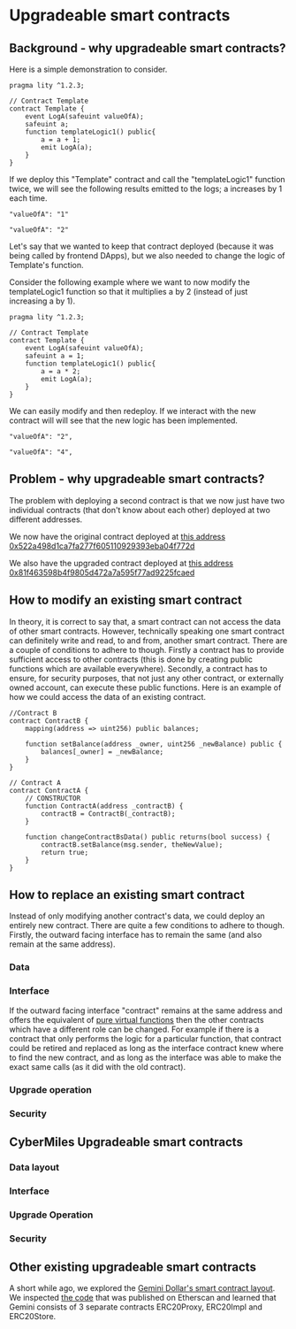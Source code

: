 # Upgradeable smart contracts

## Background - why upgradeable smart contracts?

Here is a simple demonstration to consider.

```
pragma lity ^1.2.3;

// Contract Template
contract Template {
    event LogA(safeuint valueOfA);
    safeuint a;
    function templateLogic1() public{
        a = a + 1;
        emit LogA(a);
    }
}
```
If we deploy this "Template" contract and call the "templateLogic1" function twice, we will see the following results emitted to the logs; a increases by 1 each time.
```
"valueOfA": "1"

"valueOfA": "2"
```

Let's say that we wanted to keep that contract deployed (because it was being called by frontend DApps), but we also needed to change the logic of Template's function. 

Consider the following example where we want to now modify the templateLogic1 function so that it multiplies a by 2 (instead of just increasing a by 1).

```
pragma lity ^1.2.3;

// Contract Template
contract Template {
    event LogA(safeuint valueOfA);
    safeuint a = 1;
    function templateLogic1() public{
        a = a * 2;
        emit LogA(a);
    }
}
```
We can easily modify and then redeploy. If we interact with the new contract will will see that the new logic has been implemented.
```
"valueOfA": "2",

"valueOfA": "4",
```
## Problem - why upgradeable smart contracts?

The problem with deploying a second contract is that we now just have two individual contracts (that don't know about each other) deployed at two different addresses.

We now have the original contract deployed at [this address 0x522a498d1ca7fa277f605110929393eba04f772d](https://testnet.cmttracking.io/address/0x522a498d1ca7fa277f605110929393eba04f772d)

We also have the upgraded contract deployed at [this address 0x81f463598b4f9805d472a7a595f77ad9225fcaed](https://testnet.cmttracking.io/address/0x81f463598b4f9805d472a7a595f77ad9225fcaed)

## How to modify an existing smart contract
In theory, it is correct to say that, a smart contract can not access the data of other smart contracts. However, technically speaking one smart contract can definitely write and read, to and from, another smart contract. There are a couple of conditions to adhere to though. Firstly a contract has to provide sufficient access to other contracts (this is done by creating public functions which are available everywhere). Secondly, a contract has to ensure, for security purposes, that not just any other contract, or externally owned account, can execute these public functions. Here is an example of how we could access the data of an existing contract.
```
//Contract B
contract ContractB {
    mapping(address => uint256) public balances;

    function setBalance(address _owner, uint256 _newBalance) public {
        balances[_owner] = _newBalance;
    }
}
```

```
// Contract A
contract ContractA {
    // CONSTRUCTOR
    function ContractA(address _contractB) {
        contractB = ContractB(_contractB);
    }

    function changeContractBsData() public returns(bool success) {
        contractB.setBalance(msg.sender, theNewValue);
        return true;
    }
}
```

## How to replace an existing smart contract
Instead of only modifying another contract's data, we could deploy an entirely new contract. There are quite a few conditions to adhere to though. Firstly, the outward facing interface has to remain the same (and also remain at the same address). 

### Data

### Interface
If the outward facing interface "contract" remains at the same address and offers the equivalent of [pure virtual functions](https://en.wikipedia.org/wiki/Virtual_function) then the other contracts which have a different role can be changed. For example if there is a contract that only performs the logic for a particular function, that contract could be retired and replaced as long as the interface contract knew where to find the new contract, and as long as the interface was able to make the exact same calls (as it did with the old contract). 

### Upgrade operation

### Security

## CyberMiles Upgradeable smart contracts

### Data layout

### Interface

### Upgrade Operation

### Security

##  Other existing upgradeable smart contracts

A short while ago, we explored the [Gemini Dollar's smart contract layout](https://github.com/CyberMiles/tim-research/blob/master/gemini_dollar/gemini_dollar.asciidoc#gemini-dollar). We inspected [the code](https://etherscan.io/address/0x056fd409e1d7a124bd7017459dfea2f387b6d5cd#code) that was published on Etherscan and learned that Gemini consists of 3 separate contracts ERC20Proxy, ERC20Impl and ERC20Store.


